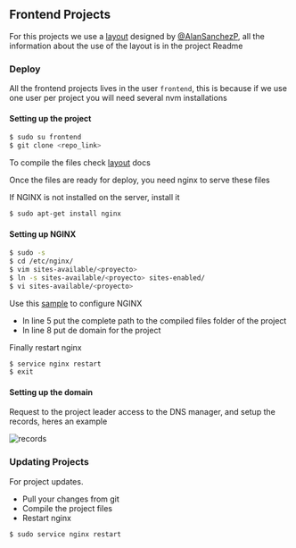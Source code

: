 ## Frontend Projects

For this projects we use a [layout](https://github.com/BlickLabs/generator-frontend-dev) designed by 
[@AlanSanchezP](https://github.com/AlanSanchezP), all the information about the use of the layout 
is in the project Readme


### Deploy

All the frontend projects lives in the user ``` frontend ```, this is because if we use one user per project you will need several nvm installations

#### Setting up the project

```bash
$ sudo su frontend
$ git clone <repo_link>
```
To compile the files check [layout](https://github.com/BlickLabs/generator-frontend-dev) docs

Once the files are ready for deploy, you need nginx to serve these files

If NGINX is not installed on the server, install it

```bash
$ sudo apt-get install nginx
```

#### Setting up NGINX

```bash
$ sudo -s
$ cd /etc/nginx/
$ vim sites-available/<proyecto>
$ ln -s sites-available/<proyecto> sites-enabled/
$ vi sites-available/<proyecto>
```

Use this [sample](https://github.com/BlickLabs/devops/blob/master/frontend-server) to configure NGINX

 * In line 5 put the complete path to the compiled files folder of the project
 * In line 8 put de domain for the project

Finally restart nginx 

```bash
$ service nginx restart
$ exit
```

#### Setting up the domain

Request to the project leader access to the DNS manager, and setup the records, heres an example

![records](https://assets.digitalocean.com/articles/redirect/dns_a_records.png)

### Updating Projects

For project updates.

* Pull your changes from git
* Compile the project files
* Restart nginx

```bash
$ sudo service nginx restart
```

